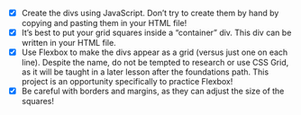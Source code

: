 - [x] Create the divs using JavaScript. Don’t try to create them by hand by copying and pasting them in your HTML file!
- [x] It’s best to put your grid squares inside a “container” div. This div can be written in your HTML file.
- [x] Use Flexbox to make the divs appear as a grid (versus just one on each line). Despite the name, do not be tempted to research or use CSS Grid, as it will be taught in a later lesson after the foundations path. This project is an opportunity specifically to practice Flexbox!
- [x] Be careful with borders and margins, as they can adjust the size of the squares!

